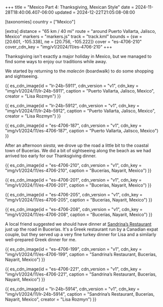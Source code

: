 +++
title = "Mexico Part 4: Thanksgiving, Mexican Style"
date = 2024-11-28T18:40:06.407-06:00
updated = 2024-12-22T21:05:08-08:00

[taxonomies]
country = ["Mexico"]

[extra]
distance = "65 km / 40 mi"
route = "around Puerto Vallarta, Jalisco, Mexico"
markers = "markers.js"
track = "track.kml"
bounds = {sw = [20.601, -105.338], ne = [20.756, -105.222]}
cover = "es-4706-210"
cover_cdn_key = "img/v1/2024/11/es-4706-210"
+++

Thanksgiving isn't exactly a major holiday in Mexico, but we managed to find some ways to enjoy our traditions while away.

<!-- more -->

We started by returning to the _malecón_ (boardwalk) to do some shopping and sightseeing.

{{ es_cdn_image(id = "lr-24b-5911", cdn_version = "v1", cdn_key = "img/v1/2024/11/lr-24b-5911", caption = "Puerto Vallarta, Jalisco, Mexico", creator = "Lisa Rozmyn") }}

{{ es_cdn_image(id = "lr-24b-5912", cdn_version = "v1", cdn_key = "img/v1/2024/11/lr-24b-5912", caption = "Puerto Vallarta, Jalisco, Mexico", creator = "Lisa Rozmyn") }}

{{ es_cdn_image(id = "es-4706-187", cdn_version = "v1", cdn_key = "img/v1/2024/11/es-4706-187", caption = "Puerto Vallarta, Jalisco, Mexico") }}

After an afternoon _siesta,_ we drove up the road a little bit to the coastal town of Bucerías. We did a bit of sightseeing along the beach as we had arrived too early for our Thanksgiving dinner.

{{ es_cdn_image(id = "es-4706-210", cdn_version = "v1", cdn_key = "img/v1/2024/11/es-4706-210", caption = "Bucerías, Nayarit, Mexico") }}

{{ es_cdn_image(id = "es-4706-201", cdn_version = "v1", cdn_key = "img/v1/2024/11/es-4706-201", caption = "Bucerías, Nayarit, Mexico") }}

{{ es_cdn_image(id = "es-4706-205", cdn_version = "v1", cdn_key = "img/v1/2024/11/es-4706-205", caption = "Bucerías, Nayarit, Mexico") }}

{{ es_cdn_image(id = "es-4706-208", cdn_version = "v1", cdn_key = "img/v1/2024/11/es-4706-208", caption = "Bucerías, Nayarit, Mexico") }}

A local friend suggested we should have dinner at [Sandrina’s Restaurant](https://sandrinas.com) just up the road in Bucerías. It's a Greek restaurant run by a Canadian expat couple, but they served up a very fine turkey dinner for Lisa and a similarly well-prepared Greek dinner for me.

{{ es_cdn_image(id = "es-4706-199", cdn_version = "v1", cdn_key = "img/v1/2024/11/es-4706-199", caption = "Sandrina’s Restaurant, Bucerías, Nayarit, Mexico") }}

{{ es_cdn_image(id = "es-4706-221", cdn_version = "v1", cdn_key = "img/v1/2024/11/es-4706-221", caption = "Sandrina’s Restaurant, Bucerías, Nayarit, Mexico") }}

{{ es_cdn_image(id = "lr-24b-5914", cdn_version = "v1", cdn_key = "img/v1/2024/11/lr-24b-5914", caption = "Sandrina’s Restaurant, Bucerías, Nayarit, Mexico", creator = "Lisa Rozmyn") }}
